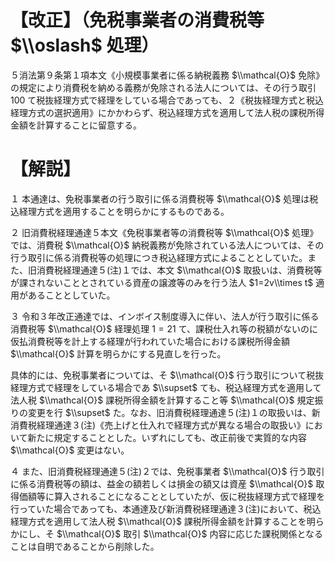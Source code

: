 # 【改正】（免税事業者の消費税等 $\\oslash$ 処理）

５消法第９条第１項本文《小規模事業者に係る納税義務 $\\mathcal{O}$ 免除》の規定により消費税を納める義務が免除される法人については、その行う取引 $100$ て税抜経理方式で経理をしている場合であっても、２《税抜経理方式と税込経理方式の選択適用》にかかわらず、税込経理方式を適用して法人税の課税所得金額を計算することに留意する。

# 【解説】

１ 本通達は、免税事業者の行う取引に係る消費税等 $\\mathcal{O}$ 処理は税込経理方式を適用することを明らかにするものである。

２ 旧消費税経理通達５本文《免税事業者等の消費税等 $\\mathcal{O}$ 処理》では、消費税 $\\mathcal{O}$ 納税義務が免除されている法人については、その行う取引に係る消費税等の処理につき税込経理方式によることとしていた。また、旧消費税経理通達５(注)１では、本文 $\\mathcal{O}$ 取扱いは、消費税等が課されないこととされている資産の譲渡等のみを行う法人 $1=2v\\times t$ 適用があることとしていた。

３ 令和３年改正通達では、インボイス制度導入に伴い、法人が行う取引に係る消費税等 $\\mathcal{O}$ 経理処理 $1=21$ て、課税仕入れ等の税額がないのに仮払消費税等を計上する経理が行われていた場合における課税所得金額 $\\mathcal{O}$ 計算を明らかにする見直しを行った。

具体的には、免税事業者については、そ $\\mathcal{O}$ 行う取引について税抜経理方式で経理をしている場合であ $\\supset$ ても、税込経理方式を適用して法人税 $\\mathcal{O}$ 課税所得金額を計算すること等 $\\mathcal{O}$ 規定振りの変更を行 $\\supset$ た。なお、旧消費税経理通達５(注)１の取扱いは、新消費税経理通達３(注)《売上げと仕入れで経理方式が異なる場合の取扱い》において新たに規定することとした。いずれにしても、改正前後で実質的な内容 $\\mathcal{O}$ 変更はない。

４ また、旧消費税経理通達５(注)２では、免税事業者 $\\mathcal{O}$ 行う取引に係る消費税等の額は、益金の額若しくは損金の額又は資産 $\\mathcal{O}$ 取得価額等に算入されることになることとしていたが、仮に税抜経理方式で経理を行っていた場合であっても、本通達及び新消費税経理通達３(注)において、税込経理方式を適用して法人税 $\\mathcal{O}$ 課税所得金額を計算することを明らかにし、そ $\\mathcal{O}$ 取引 $\\mathcal{O}$ 内容に応じた課税関係となることは自明であることから削除した。